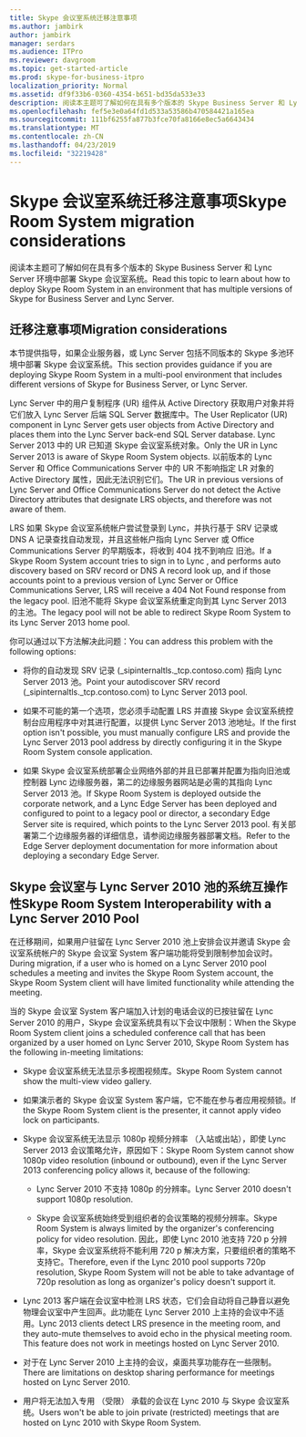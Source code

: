 ```yaml
---
title: Skype 会议室系统迁移注意事项
ms.author: jambirk
author: jambirk
manager: serdars
ms.audience: ITPro
ms.reviewer: davgroom
ms.topic: get-started-article
ms.prod: skype-for-business-itpro
localization_priority: Normal
ms.assetid: df9f33b6-0360-4354-b651-bd35da533e33
description: 阅读本主题可了解如何在具有多个版本的 Skype Business Server 和 Lync Server 环境中部署 Skype 会议室系统。
ms.openlocfilehash: fef5e3e0a64fd1d533a53586b470584421a165ea
ms.sourcegitcommit: 111bf6255fa877b3fce70fa8166e8ec5a6643434
ms.translationtype: MT
ms.contentlocale: zh-CN
ms.lasthandoff: 04/23/2019
ms.locfileid: "32219428"
---
```

# <a name="skype-room-system-migration-considerations"></a><span data-ttu-id="ce7d9-103">Skype 会议室系统迁移注意事项</span><span class="sxs-lookup"><span data-stu-id="ce7d9-103">Skype Room System migration considerations</span></span>
 
<span data-ttu-id="ce7d9-104">阅读本主题可了解如何在具有多个版本的 Skype Business Server 和 Lync Server 环境中部署 Skype 会议室系统。</span><span class="sxs-lookup"><span data-stu-id="ce7d9-104">Read this topic to learn about how to deploy Skype Room System in an environment that has multiple versions of Skype for Business Server and Lync Server.</span></span>
  
## <a name="migration-considerations"></a><span data-ttu-id="ce7d9-105">迁移注意事项</span><span class="sxs-lookup"><span data-stu-id="ce7d9-105">Migration considerations</span></span>

<span data-ttu-id="ce7d9-106">本节提供指导，如果企业服务器，或 Lync Server 包括不同版本的 Skype 多池环境中部署 Skype 会议室系统。</span><span class="sxs-lookup"><span data-stu-id="ce7d9-106">This section provides guidance if you are deploying Skype Room System in a multi-pool environment that includes different versions of Skype for Business Server, or Lync Server.</span></span> 
  
<span data-ttu-id="ce7d9-107">Lync Server 中的用户复制程序 (UR) 组件从 Active Directory 获取用户对象并将它们放入 Lync Server 后端 SQL Server 数据库中。</span><span class="sxs-lookup"><span data-stu-id="ce7d9-107">The User Replicator (UR) component in Lync Server gets user objects from Active Directory and places them into the Lync Server back-end SQL Server database.</span></span> <span data-ttu-id="ce7d9-108">Lync Server 2013 中的 UR 已知道 Skype 会议室系统对象。</span><span class="sxs-lookup"><span data-stu-id="ce7d9-108">Only the UR in Lync Server 2013 is aware of Skype Room System objects.</span></span> <span data-ttu-id="ce7d9-109">以前版本的 Lync Server 和 Office Communications Server 中的 UR 不影响指定 LR 对象的 Active Directory 属性，因此无法识别它们。</span><span class="sxs-lookup"><span data-stu-id="ce7d9-109">The UR in previous versions of Lync Server and Office Communications Server do not detect the Active Directory attributes that designate LRS objects, and therefore was not aware of them.</span></span> 
  
<span data-ttu-id="ce7d9-110">LRS 如果 Skype 会议室系统帐户尝试登录到 Lync，并执行基于 SRV 记录或 DNS A 记录查找自动发现，并且这些帐户指向 Lync Server 或 Office Communications Server 的早期版本，将收到 404 找不到响应 旧池。</span><span class="sxs-lookup"><span data-stu-id="ce7d9-110">If a Skype Room System account tries to sign in to Lync , and performs auto discovery based on SRV record or DNS A record look up, and if those accounts point to a previous version of Lync Server or Office Communications Server, LRS will receive a 404 Not Found response from the legacy pool.</span></span> <span data-ttu-id="ce7d9-111">旧池不能将 Skype 会议室系统重定向到其 Lync Server 2013 的主池。</span><span class="sxs-lookup"><span data-stu-id="ce7d9-111">The legacy pool will not be able to redirect Skype Room System to its Lync Server 2013 home pool.</span></span> 
  
<span data-ttu-id="ce7d9-112">你可以通过以下方法解决此问题：</span><span class="sxs-lookup"><span data-stu-id="ce7d9-112">You can address this problem with the following options:</span></span> 
  
- <span data-ttu-id="ce7d9-113">将你的自动发现 SRV 记录 (_sipinternaltls._tcp.contoso.com) 指向 Lync Server 2013 池。</span><span class="sxs-lookup"><span data-stu-id="ce7d9-113">Point your autodiscover SRV record (_sipinternaltls._tcp.contoso.com) to Lync Server 2013 pool.</span></span>
    
- <span data-ttu-id="ce7d9-114">如果不可能的第一个选项，您必须手动配置 LRS 并直接 Skype 会议室系统控制台应用程序中对其进行配置，以提供 Lync Server 2013 池地址。</span><span class="sxs-lookup"><span data-stu-id="ce7d9-114">If the first option isn't possible, you must manually configure LRS and provide the Lync Server 2013 pool address by directly configuring it in the Skype Room System console application.</span></span> 
    
- <span data-ttu-id="ce7d9-115">如果 Skype 会议室系统部署企业网络外部的并且已部署并配置为指向旧池或控制器 Lync 边缘服务器，第二的边缘服务器网站是必需的其指向 Lync Server 2013 池。</span><span class="sxs-lookup"><span data-stu-id="ce7d9-115">If Skype Room System is deployed outside the corporate network, and a Lync Edge Server has been deployed and configured to point to a legacy pool or director, a secondary Edge Server site is required, which points to the Lync Server 2013 pool.</span></span> <span data-ttu-id="ce7d9-116">有关部署第二个边缘服务器的详细信息，请参阅边缘服务器部署文档。</span><span class="sxs-lookup"><span data-stu-id="ce7d9-116">Refer to the Edge Server deployment documentation for more information about deploying a secondary Edge Server.</span></span> 
    
## <a name="skype-room-system-interoperability-with-a-lync-server-2010-pool"></a><span data-ttu-id="ce7d9-117">Skype 会议室与 Lync Server 2010 池的系统互操作性</span><span class="sxs-lookup"><span data-stu-id="ce7d9-117">Skype Room System Interoperability with a Lync Server 2010 Pool</span></span>

<span data-ttu-id="ce7d9-118">在迁移期间，如果用户驻留在 Lync Server 2010 池上安排会议并邀请 Skype 会议室系统帐户的 Skype 会议室 System 客户端功能将受到限制参加会议时。</span><span class="sxs-lookup"><span data-stu-id="ce7d9-118">During migration, if a user who is homed on a Lync Server 2010 pool schedules a meeting and invites the Skype Room System account, the Skype Room System client will have limited functionality while attending the meeting.</span></span> 
  
<span data-ttu-id="ce7d9-119">当的 Skype 会议室 System 客户端加入计划的电话会议的已按驻留在 Lync Server 2010 的用户，Skype 会议室系统具有以下会议中限制：</span><span class="sxs-lookup"><span data-stu-id="ce7d9-119">When the Skype Room System client joins a scheduled conference call that has been organized by a user homed on Lync Server 2010, Skype Room System has the following in-meeting limitations:</span></span> 
  
- <span data-ttu-id="ce7d9-120">Skype 会议室系统无法显示多视图视频库。</span><span class="sxs-lookup"><span data-stu-id="ce7d9-120">Skype Room System cannot show the multi-view video gallery.</span></span>
    
- <span data-ttu-id="ce7d9-121">如果演示者的 Skype 会议室 System 客户端，它不能在参与者应用视频锁。</span><span class="sxs-lookup"><span data-stu-id="ce7d9-121">If the Skype Room System client is the presenter, it cannot apply video lock on participants.</span></span>
    
- <span data-ttu-id="ce7d9-122">Skype 会议室系统无法显示 1080p 视频分辨率 （入站或出站），即使 Lync Server 2013 会议策略允许，原因如下：</span><span class="sxs-lookup"><span data-stu-id="ce7d9-122">Skype Room System cannot show 1080p video resolution (inbound or outbound), even if the Lync Server 2013 conferencing policy allows it, because of the following:</span></span> 
    
  - <span data-ttu-id="ce7d9-123">Lync Server 2010 不支持 1080p 的分辨率。</span><span class="sxs-lookup"><span data-stu-id="ce7d9-123">Lync Server 2010 doesn't support 1080p resolution.</span></span>
    
  - <span data-ttu-id="ce7d9-124">Skype 会议室系统始终受到组织者的会议策略的视频分辨率。</span><span class="sxs-lookup"><span data-stu-id="ce7d9-124">Skype Room System is always limited by the organizer's conferencing policy for video resolution.</span></span> <span data-ttu-id="ce7d9-125">因此，即使 Lync 2010 池支持 720 p 分辨率，Skype 会议室系统将不能利用 720 p 解决方案，只要组织者的策略不支持它。</span><span class="sxs-lookup"><span data-stu-id="ce7d9-125">Therefore, even if the Lync 2010 pool supports 720p resolution, Skype Room System will not be able to take advantage of 720p resolution as long as organizer's policy doesn't support it.</span></span> 
    
- <span data-ttu-id="ce7d9-p105">Lync 2013 客户端在会议室中检测 LRS 状态，它们会自动将自己静音以避免物理会议室中产生回声。此功能在 Lync Server 2010 上主持的会议中不适用。</span><span class="sxs-lookup"><span data-stu-id="ce7d9-p105">Lync 2013 clients detect LRS presence in the meeting room, and they auto-mute themselves to avoid echo in the physical meeting room. This feature does not work in meetings hosted on Lync Server 2010.</span></span>
    
- <span data-ttu-id="ce7d9-128">对于在 Lync Server 2010 上主持的会议，桌面共享功能存在一些限制。</span><span class="sxs-lookup"><span data-stu-id="ce7d9-128">There are limitations on desktop sharing performance for meetings hosted on Lync Server 2010.</span></span>
    
- <span data-ttu-id="ce7d9-129">用户将无法加入专用 （受限） 承载的会议在 Lync 2010 与 Skype 会议室系统。</span><span class="sxs-lookup"><span data-stu-id="ce7d9-129">Users won't be able to join private (restricted) meetings that are hosted on Lync 2010 with Skype Room System.</span></span>
    

